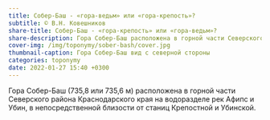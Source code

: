 ```yaml
---
title: Собер-Баш - «гора-ведьм» или «гора-крепость»?
subtitle: © В.Н. Ковешников
share-title: Собер-Баш - «гора-крепость» или «гора-ведьм»?
share-description: Гора Собер-Баш расположена в горной части Северского района Краснодарского края на водоразделе рек Афипс и Убин.
cover-img: /img/toponymy/sober-bash/cover.jpg
thumbnail-caption: Гора Собер-Баш вид с северной стороны
categories: toponymy
date: 2022-01-27 15:40 +0300
---
```

Гора Собер-Баш (735,8 или 735,6 м) расположена в горной части Северского района Краснодарского края на водоразделе рек Афипс и Убин, в непосредственной близости от станиц Крепостной и Убинской.